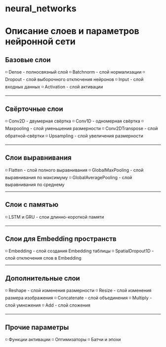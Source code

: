 # neural_networks

# Описание слоев и параметров нейронной сети

## Базовые слои
◽️ Dense - полносвязный слой
◽️ Batchnorm - слой нормализации
◽️ Dropout - слой выборочного отключения нейронов
◽️ Input - слой входных данных
◽️ Activation - слой активации

---
## Свёрточные слои
◽️ Conv2D - двумерная свёртка
◽️ Conv1D - одномерная свёртка
◽️ Maxpooling - слой уменьшения размерности
◽️ Conv2DTranspose - слой обратной-свёртки
◽️ Upsampling - слой увеличения размерности

---
## Слои выравнивания
◽️ Flatten - слой полного выравнивания
◽️ GlobalMaxPooling - слой выравнивания по максимуму
◽️ GlobalAveragePooling - слой выравнивания по среднему

---
## Слои с памятью
◽️ LSTM и GRU - слои длинно-короткой памяти

---
## Слои для Embedding пространств
◽️ Embedding - слой создания Embedding таблицы
◽️ SpatialDropout1D - слой отключения слов в Embedding

---
## Дополнительные слои
◽️ Reshape - слой изменения размерности
◽️ Resize - слой изменения размера изображения
◽️ Concatenate - слой объединения
◽️ Multiply - слой умножения
◽️ Add - слой сложения

---
## Прочие параметры
◽️ Функции активации
◽️ Оптимизаторы
◽️ Батчи и эпохи
